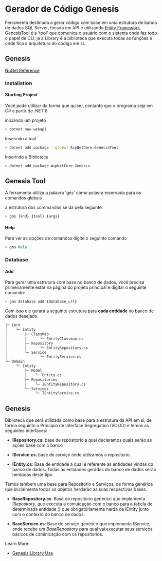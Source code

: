 # Gerador de Código Genesis

Ferramenta destinada a gerar código com base em uma estrutura de banco de dados SQL Server, focada em API e utilizando [Entity Framework](https://learn.microsoft.com/pt-br/ef/). GenesisTool é a 'tool' que comunica o usuário com o sistema onde faz todo o papel de CLI, ja a Library é a biblioteca que executa todas as funções e onde fica a arquitetura do codigo em si.



## Genesis

[NuGet Reference](https://www.nuget.org/packages/AspNetCore.Genesis/)



### Installation

#### Starting Project
Você pode utilizar da forma que quiser, contanto que o programa seja em C# a partir de .NET 8.

iniciando um projeto

```bash
> dotnet new webapi
```

Inserindo a tool
```bash
> dotnet add package --global AspNetCore.GenesisTool
```

Inserindo a Biblioteca
```bash
> dotnet add package AspNetCore.Genesis
```
    

## Genesis Tool 

A ferramenta utiliza a palavra 'gns' como palavra reservada para os comandos globais

a estrutura dos commandos se dá pela seguinte:

```bash
> gns {knd} {tool} {args}
``` 

#### Help

Para ver as opções de comandos digite o seguinte comando

```bash
> gns help
```

### Database

#### Add
Para gerar uma estrutura com base no banco de dados, você precisa primeiramente estar na pagina do projeto principal e digitar o seguinte comando:

```bash
> gns database add {database_url}
```

Com isso ele gerará a seguinte estrutura para **cada entidade** no banco de dados desejado.

```bash
├─ Core
│    └─ Entity
│        ├─ ClassMap
│        │      └─ EntityClassmap.cs
│        ├─ Repository
│        │      └─ EntityRepository.cs
│        └─ Service
│               └─ EntityService.cs
└─ Domain
     └─ Entity
         ├─ Model
         │    └─ Entity.cs
         ├─ Repositories
         │    └─ IEntityRepository.cs
         └─ Services
              └─ IEntityService.cs
```
## Genesis

Biblioteca que será utilizada como base para a estrutura da API em sí, de forma seguinto o Princípio de Interface Segregation (SOLID) e temos as seguintes interfaces:




- **IRepository.cs**: base de repositorio a qual declaramos quais serão as ações base com o banco

- **IService.cs**: base de serviço onde utilizamos o repositorio.

- **IEntity.cs**: Base de entidade a qual é referente às entidades vindas do banco de dados. Todas as entidades geradas do banco de dados serão herdadas deste tipo.



Temos tambem uma base para Repositorio e Serviços, de forma genérica que inicialmente todos os objetos herdarão as suas respectivas bases. 

- **BaseRepository.cs**: Base de repositorio genérico que implementa *IRepository<T>*, que executa a comuicação com o banco para a tabela de determinada entidade (<T>) que obrigatóriamente herda de IEntity junto com o contexto do banco de dados.

- **BaseService.cs**: Base de serviço genérico que implementa *IService<T>*, onde recebe um *BaseRepository<T>* para qual vai executar seus serviços básicos de cominicação com os repositorios. 

Learn More:
- [Genesis Library Use](https://github.com/NycollasSobolevski/genesis/blob/master/Library/README.md)